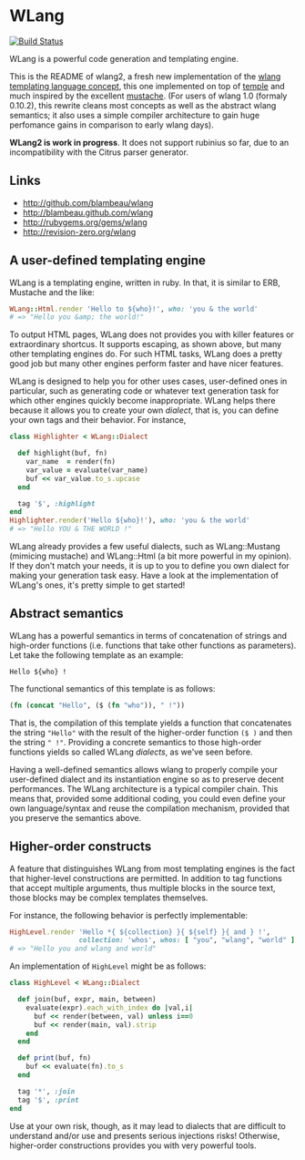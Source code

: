 # WLang

[![Build Status](https://secure.travis-ci.org/blambeau/wlang.png?branch=wlang2)](http://travis-ci.org/blambeau/wlang)

WLang is a powerful code generation and templating engine.

This is the README of wlang2, a fresh new implementation of the [wlang templating language concept](http://revision-zero.org/wlang), this one implemented on top of [temple](https://github.com/judofyr/temple) and much inspired by the excellent [mustache](http://mustache.github.com/). (For users of wlang 1.0 (formaly 0.10.2), this rewrite cleans most concepts as well as the abstract wlang semantics; it also uses a simple compiler architecture to gain huge perfomance gains in comparison to early wlang days).

**WLang2 is work in progress**. It does not support rubinius so far, due to an incompatibility with the Citrus parser generator.

## Links

* http://github.com/blambeau/wlang
* http://blambeau.github.com/wlang
* http://rubygems.org/gems/wlang
* http://revision-zero.org/wlang

## A user-defined templating engine

WLang is a templating engine, written in ruby. In that, it is similar to ERB, Mustache and the like:

```ruby
WLang::Html.render 'Hello to ${who}!', who: 'you & the world'
# => "Hello you &amp; the world!"
```

To output HTML pages, WLang does not provides you with killer features or extraordinary shortcus. It supports escaping, as shown above, but many other templating engines do. For such HTML tasks, WLang does a pretty good job but many other engines perform faster and have nicer features.

WLang is designed to help you for other uses cases, user-defined ones in particular, such as generating code or whatever text generation task for which other engines quickly become inappropriate. WLang helps there because it allows you to create your own _dialect_, that is, you can define your own tags and their behavior. For instance,

```ruby
class Highlighter < WLang::Dialect

  def highlight(buf, fn)
    var_name  = render(fn)
    var_value = evaluate(var_name)
    buf << var_value.to_s.upcase
  end

  tag '$', :highlight
end
Highlighter.render('Hello ${who}!'), who: 'you & the world'
# => "Hello YOU & THE WORLD !"
```

WLang already provides a few useful dialects, such as WLang::Mustang (mimicing mustache) and WLang::Html (a bit more powerful in my opinion). If they don't match your needs, it is up to you to define you own dialect for making your generation task easy. Have a look at the implementation of WLang's ones, it's pretty simple to get started!

## Abstract semantics

WLang has a powerful semantics in terms of concatenation of strings and high-order functions (i.e. functions that take other functions as parameters). Let take the following template as an example:

```
Hello ${who} !
```

The functional semantics of this template is as follows:

```clojure
(fn (concat "Hello", ($ (fn "who")), " !"))
```

That is, the compilation of this template yields a function that concatenates the
string `"Hello"` with the result of the higher-order function `($ )` and then the
string `" !"`. Providing a concrete semantics to those high-order functions yields
so called WLang _dialects_, as we've seen before.

Having a well-defined semantics allows wlang to properly compile your user-defined dialect and its instantiation engine so as to preserve decent performances. The WLang architecture is a typical compiler chain. This means that, provided some additional coding, you could even define your own language/syntax and reuse the compilation mechanism, provided that you preserve the semantics above.

## Higher-order constructs

A feature that distinguishes WLang from most templating engines is the fact that higher-level constructions are permitted. In addition to tag functions that accept multiple arguments, thus multiple blocks in the source text, those blocks may be complex templates themselves.

For instance, the following behavior is perfectly implementable:

```ruby
HighLevel.render 'Hello *{ ${collection} }{ ${self} }{ and } !',
                 collection: 'whos', whos: [ "you", "wlang", "world" ]
# => "Hello you and wlang and world"
```

An implementation of `HighLevel` might be as follows:

```ruby
class HighLevel < WLang::Dialect

  def join(buf, expr, main, between)
    evaluate(expr).each_with_index do |val,i|
      buf << render(between, val) unless i==0
      buf << render(main, val).strip
    end
  end

  def print(buf, fn)
    buf << evaluate(fn).to_s
  end

  tag '*', :join
  tag '$', :print
end
```

Use at your own risk, though, as it may lead to dialects that are difficult to understand and/or use and presents serious injections risks! Otherwise, higher-order constructions provides you with very powerful tools.